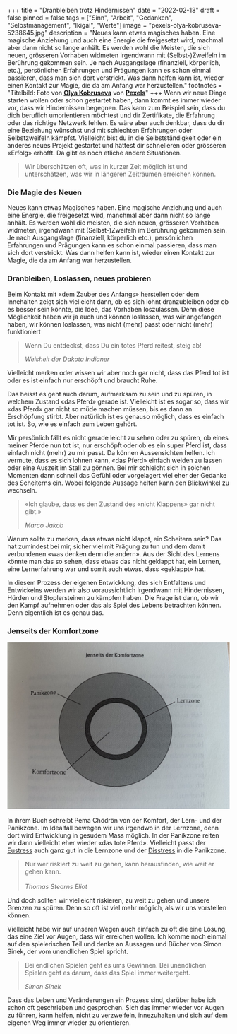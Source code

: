 +++
title = "Dranbleiben trotz Hindernissen"
date = "2022-02-18"
draft = false
pinned = false
tags = ["Sinn", "Arbeit", "Gedanken", "Selbstmanagement", "Ikigai", "Werte"]
image = "pexels-olya-kobruseva-5238645.jpg"
description = "Neues kann etwas magisches haben. Eine magische Anziehung und auch eine Energie die freigesetzt wird, machmal aber dann nicht so lange anhält. Es werden wohl die Meisten, die sich neuen, grösseren Vorhaben widmeten irgendwann mit (Selbst-)Zweifeln im Berührung gekommen sein. Je nach Ausgangslage (finanziell, körperlich, etc.), persönlichen Erfahrungen und Prägungen kann es schon einmal passieren, dass man sich dort verstrickt. Was dann helfen kann ist, wieder einen Kontakt zur Magie, die da am Anfang war herzustellen."
footnotes = "Titelbild: Foto von **[Olya Kobruseva](https://www.pexels.com/de-de/@olyakobruseva?utm_content=attributionCopyText&utm_medium=referral&utm_source=pexels)** von **[Pexels](https://www.pexels.com/de-de/foto/motivierende-einfache-inschrift-gegen-zweifel-5238645/?utm_content=attributionCopyText&utm_medium=referral&utm_source=pexels)**"
+++
Wenn wir neue Dinge starten wollen oder schon gestartet haben, dann kommt es immer wieder vor, dass wir Hindernissen begegnen. Das kann zum Beispiel sein, dass du dich beruflich umorientieren möchtest und dir Zertifikate, die Erfahrung oder das richtige Netzwerk fehlen. Es wäre aber auch denkbar, dass du dir eine Beziehung wünschst und mit schlechten Erfahrungen oder Selbstzweifeln kämpfst. Vielleicht bist du in die Selbstständigkeit oder ein anderes neues Projekt gestartet und hättest dir schnelleren oder grösseren «Erfolg» erhofft. Da gibt es noch etliche andere Situationen. 

> Wir überschätzen oft, was in kurzer Zeit möglich ist und unterschätzen, was wir in längeren Zeiträumen erreichen können. 

### Die Magie des Neuen

Neues kann etwas Magisches haben. Eine magische Anziehung und auch eine Energie, die freigesetzt wird, manchmal aber dann nicht so lange anhält. Es werden wohl die meisten, die sich neuen, grösseren Vorhaben widmeten, irgendwann mit (Selbst-)Zweifeln im Berührung gekommen sein. Je nach Ausgangslage (finanziell, körperlich etc.), persönlichen Erfahrungen und Prägungen kann es schon einmal passieren, dass man sich dort verstrickt. Was dann helfen kann ist, wieder einen Kontakt zur Magie, die da am Anfang war herzustellen.

### Dranbleiben, Loslassen, neues probieren

Beim Kontakt mit «dem Zauber des Anfangs» herstellen oder dem Innehalten zeigt sich vielleicht dann, ob es sich lohnt dranzubleiben oder ob es besser sein könnte, die Idee, das Vorhaben loszulassen. Denn diese Möglichkeit haben wir ja auch und können loslassen, was wir angefangen haben, wir können loslassen, was nicht (mehr) passt oder nicht (mehr) funktioniert

> Wenn Du entdeckst, dass Du ein totes Pferd reitest, steig ab!
>
> *Weisheit der Dakota Indianer*

Vielleicht merken oder wissen wir aber noch gar nicht, dass das Pferd tot ist oder es ist einfach nur erschöpft und braucht Ruhe.

Das heisst es geht auch darum, aufmerksam zu sein und zu spüren, in welchem Zustand «das Pferd» gerade ist. Vielleicht ist es sogar so, dass wir «das Pferd» gar nicht so müde machen müssen, bis es dann an Erschöpfung stirbt. Aber natürlich ist es genauso möglich, dass es einfach tot ist. So, wie es einfach zum Leben gehört.

Mir persönlich fällt es nicht gerade leicht zu sehen oder zu spüren, ob eines meiner Pferde nun tot ist, nur erschöpft oder ob es ein super Pferd ist, dass einfach nicht (mehr) zu mir passt. Da können Aussensichten helfen. Ich vermute, dass es sich lohnen kann, «das Pferd» einfach weiden zu lassen oder eine Auszeit im Stall zu gönnen. Bei mir schleicht sich in solchen Momenten dann schnell das Gefühl oder vorgelagert viel eher der Gedanke des Scheiterns ein. Wobei folgende Aussage helfen kann den Blickwinkel zu wechseln.

> «Ich glaube, dass es den Zustand des «nicht Klappens» gar nicht gibt.»
>
> *Marco Jakob*

Warum sollte zu merken, dass etwas nicht klappt, ein Scheitern sein? Das hat zumindest bei mir, sicher viel mit Prägung zu tun und dem damit verbundenen «was denken denn die andern». Aus der Sicht des Lernens könnte man das so sehen, dass etwas das nicht geklappt hat, ein Lernen, eine Lernerfahrung war und somit auch etwas, dass «geklappt» hat.

In diesem Prozess der eigenen Entwicklung, des sich Entfaltens und Entwickelns werden wir also voraussichtlich irgendwann mit Hindernissen, Hürden und Stoplersteinen zu kämpfen haben. Die Frage ist dann, ob wir den Kampf aufnehmen oder das als Spiel des Lebens betrachten können. Denn eigentlich ist es genau das.

### Jenseits der Komfortzone

![](img_4698.jpg "Pema Chödrön, Das Unwillkommene willkommen heissen, S. 87")

In ihrem Buch schreibt Pema Chödrön von der Komfort, der Lern- und der Panikzone. Im Idealfall bewegen wir uns irgendwo in der Lernzone, denn dort wird Entwicklung in gesudem Mass möglich. In der Panikzone reiten wir dann vielleicht eher wieder «das tote Pferd». Vielleicht passt der [Eustress](https://de.wikipedia.org/wiki/Stressor) auch ganz gut in die Lernzone und der [Disstress](https://de.wikipedia.org/wiki/Disstress_(Medizin)) in die Panikzone. 

> Nur wer riskiert zu weit zu gehen, kann herausfinden, wie weit er gehen kann.\
> \
> *Thomas Stearns Eliot*

Und doch sollten wir vielleicht riskieren, zu weit zu gehen und unsere Grenzen zu spüren. Denn so oft ist viel mehr möglich, als wir uns vorstellen können.

Vielleicht habe wir auf unseren Wegen auch einfach zu oft die eine Lösung, das eine Ziel vor Augen, dass wir erreichen wollen. Ich komme noch einmal auf den spielerischen Teil und denke an Aussagen und Bücher von Simon Sinek, der vom unendlichen Spiel spricht.

> Bei endlichen Spielen geht es ums Gewinnen. Bei unendlichen Spielen geht es darum, dass das Spiel immer weitergeht.
>
> *Simon Sinek*

Dass das Leben und Veränderungen ein Prozess sind, darüber habe ich schon oft geschrieben und gesprochen. Sich das immer wieder vor Augen zu führen, kann helfen, nicht zu verzweifeln, innezuhalten und sich auf dem eigenen Weg immer wieder zu orientieren.